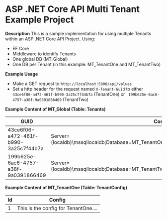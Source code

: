 # ASP .NET Core API Multi Tenant Example Project 
**Description**
This is a sample implementation for using multiple Tenants within an ASP .NET Core API Project.
Using:
* EF Core
* Middleware to identify Tenants
* One global DB (MT_Global)
* One DB per Tenant (in this example: MT_TenantOne and MT_TenantTwo)

**Example Usage**
* Make a GET request to `http://localhost:5000/api/values`
* Set a http header for the request named `X-Tenant-Guid` to either `43ce6f06-a472-461f-b990-3a25c7f44b7a` (TenantOne) or ` 199b625e-6ac6-4757-a38f-9a0391866469` (TenantTwo)

**Example Content of MT_Global (Table: Tenants)**

| GUID  | ConnectionString  | Name |
|---|---|---|
| 43ce6f06-a472-461f-b990-3a25c7f44b7a|Server=(localdb)\mssqllocaldb;Database=MT_TenantOne;Trusted_Connection=true;MultipleActiveResultSets=true|TenantOne|
|199b625e-6ac6-4757-a38f-9a0391866469|Server=(localdb)\mssqllocaldb;Database=MT_TenantTwo;Trusted_Connection=true;MultipleActiveResultSets=true|TenantTwo |


**Example Content of MT_TenantOne (Table: TenantConfig)**

|Id|Config|
|---|---|
|1|This is the config for TenantOne....|
